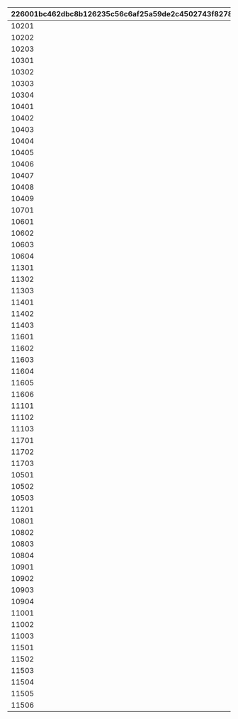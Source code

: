 |226001bc462dbc8b126235c56c6af25a59de2c4502743f8278ef4399eb0e3a0a|ccffab0c87689e821d46597e17b20bd444c8affdf4e585817392b9cadcd76295|ebf7238feac348a821471a6c23d1ef0b2a9874e1e8c56f5b5647b0d83db08da8|1f0da9ead4845c4dce5376630e0933c0ab3397a0d929a4f110e2f99e2f7978a0|a12df8fd0719a6461aa01229c1c971907906faf22bf0391cb93368601fd5b025|
| --- | --- | --- | --- | --- |
|10201|2|1|1|3|
|10202|2|2|2|3|
|10203|2|3|3|3|
|10301|2|4|4|10|
|10302|2|5|5|10|
|10303|2|6|6|10|
|10304|2|7|7|10|
|10401|2|8|8|20|
|10402|2|9|9|20|
|10403|2|10|10|20|
|10404|2|11|11|20|
|10405|2|12|12|20|
|10406|2|13|13|20|
|10407|2|14|14|20|
|10408|2|15|15|20|
|10409|2|16|16|20|
|10701|1|17|1|3|
|10601|1|18|2|3|
|10602|1|19|3|3|
|10603|1|20|4|3|
|10604|1|21|5|3|
|11301|1|22|6|10|
|11302|1|23|7|10|
|11303|1|24|8|10|
|11401|1|25|9|20|
|11402|1|26|10|20|
|11403|1|27|11|20|
|11601|1|28|12|20|
|11602|1|29|13|20|
|11603|1|30|14|20|
|11604|1|31|15|20|
|11605|1|32|16|20|
|11606|1|33|17|20|
|11101|1|34|18|20|
|11102|1|35|19|20|
|11103|1|36|20|20|
|11701|1|37|21|20|
|11702|1|38|22|20|
|11703|1|39|23|20|
|10501|3|40|1|3|
|10502|3|41|2|3|
|10503|3|42|3|3|
|11201|3|43|4|10|
|10801|3|44|5|10|
|10802|3|45|6|10|
|10803|3|46|7|10|
|10804|3|47|8|10|
|10901|3|48|9|20|
|10902|3|49|10|20|
|10903|3|50|11|20|
|10904|3|51|12|20|
|11001|3|52|13|20|
|11002|3|53|14|20|
|11003|3|54|15|20|
|11501|3|55|16|20|
|11502|3|56|17|20|
|11503|3|57|18|20|
|11504|3|58|19|20|
|11505|3|59|20|20|
|11506|3|60|21|20|